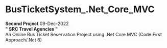 # BusTicketSystem_.Net_Core_MVC
<div><b>Second Project</b> 09-Dec-2022</div>
<div><strong>" SRC Travel Agencies "</strong><div>
<div>An Online Bus Ticket Reservation Project using .Net Core MVC (Code First Approach/.Net 6)</div>

